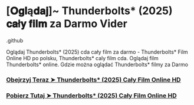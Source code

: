 # [𝐎𝐠𝐥ą𝐝𝐚𝐣]~ Thunderbolts* (2025) 𝐜𝐚ł𝐲 𝐟𝐢𝐥𝐦 za Darmo Vider

.github

Oglądaj Thunderbolts* (2025) cda cały film za darmo - Thunderbolts* Film Online HD po polsku, Thunderbolts* caly film cda. Oglądaj film Thunderbolts* online. Gdzie można oglądać Thunderbolts* filmy za Darmo

### [Obejrzyj Teraz ➤ Thunderbolts* (2025) Cały Film Online HD](https://epicscreen.fun/pl/movie/1233575/black-bag-geto)

### [Pobierz Tutaj ➤ Thunderbolts* (2025) Cały Film Online HD](https://epicscreen.fun/pl/movie/1233575/black-bag-geto)
